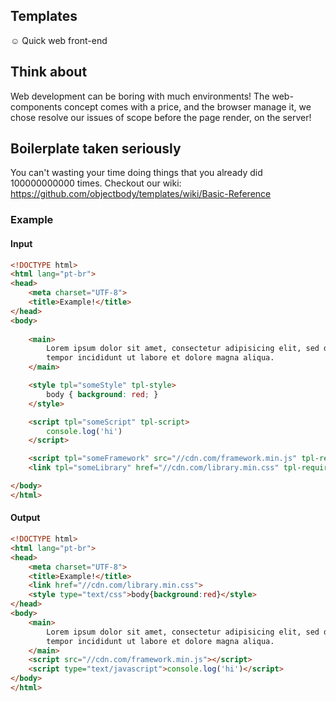 ## Templates
:relaxed: Quick web front-end

## Think about
Web development can be boring with much environments! The web-components concept comes with a price, and the browser manage it, we chose resolve our issues of scope before the page render, on the server!

## Boilerplate taken seriously
You can't wasting your time doing things that you already did 100000000000 times. 
Checkout our wiki: https://github.com/objectbody/templates/wiki/Basic-Reference

### Example

#### Input

```html
<!DOCTYPE html>
<html lang="pt-br">
<head>
	<meta charset="UTF-8">
	<title>Example!</title>
</head>
<body>
	
	<main>
		Lorem ipsum dolor sit amet, consectetur adipisicing elit, sed do eiusmod
		tempor incididunt ut labore et dolore magna aliqua.
	</main>

	<style tpl="someStyle" tpl-style>
		body { background: red; }
	</style>

	<script tpl="someScript" tpl-script>
		console.log('hi')
	</script>

	<script tpl="someFramework" src="//cdn.com/framework.min.js" tpl-require></script>
	<link tpl="someLibrary" href="//cdn.com/library.min.css" tpl-require>

</body>
</html>
```

#### Output

```html
<!DOCTYPE html>
<html lang="pt-br">
<head>
	<meta charset="UTF-8">
	<title>Example!</title>
	<link href="//cdn.com/library.min.css">
	<style type="text/css">body{background:red}</style>
</head>
<body>
	<main>
		Lorem ipsum dolor sit amet, consectetur adipisicing elit, sed do eiusmod
		tempor incididunt ut labore et dolore magna aliqua.
	</main>
	<script src="//cdn.com/framework.min.js"></script>
	<script type="text/javascript">console.log('hi')</script>
</body>
</html>
```
